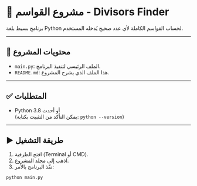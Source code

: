 # 🐍 مشروع القواسم - Divisors Finder

برنامج بسيط بلغة Python لحساب القواسم الكاملة لأي عدد صحيح يُدخله المستخدم.

---

## 📂 محتويات المشروع

- `main.py`: الملف الرئيسي لتنفيذ البرنامج.
- `README.md`: هذا الملف الذي يشرح المشروع.

---

## ✅ المتطلبات

- Python 3.8 أو أحدث  
(يمكن التأكد من التثبيت بكتابة: `python --version`)

---

## ▶️ طريقة التشغيل

1. افتح الطرفية (Terminal أو CMD).
2. اذهب إلى مجلد المشروع.
3. نفّذ البرنامج بالأمر:

```bash
python main.py
